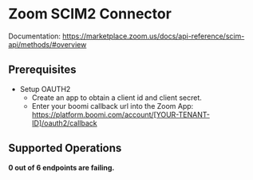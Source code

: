 # Zoom SCIM2 Connector

Documentation: https://marketplace.zoom.us/docs/api-reference/scim-api/methods/#overview

## Prerequisites

+ Setup OAUTH2
    + Create an app to obtain a client id and client secret.
    + Enter your boomi callback url into the Zoom App: https://platform.boomi.com/account/[YOUR-TENANT-ID]/oauth2/callback

## Supported Operations
**0 out of 6 endpoints are failing.**